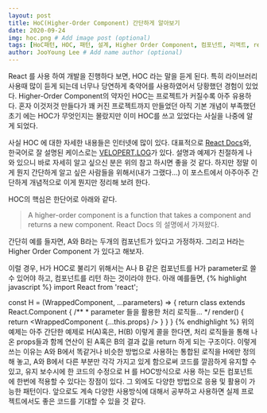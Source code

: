 ```yaml
---
layout: post
title: HoC(Higher-Order Component) 간단하게 알아보기
date: 2020-09-24
img: hoc.png # Add image post (optional)
tags: [HoC패턴, HOC, 패턴, 설계, Higher Order Component, 컴포넌트, 리액트, react]
author: JooYoung Lee # Add name author (optional)
---
```


React 를 사용 하여 개발을 진행하다 보면, HOC 라는 말을 듣게 된다. 특히 라이브러리 사용때 많이 듣게 되는데 너무나 당연하게 축약어를 사용하였어서 당황했던 경험이 있었다. Higher-Order Component의 약자인 HOC는 프로젝트가 커질수록 아주 유용하다. 혼자 이것저것 만들다가 꽤 커진 프로젝트까지 만들었던 아직 기본 개념이 부족했던 초기 에는 HOC가 무엇인지는 몰랐지만 이미 HOC를 쓰고 있었다는 사실을 나중에 알게 되었다.

사실 HOC 에 대한 자세한 내용들은 인터넷에 많이 있다. 대표적으로 [React Docs][react-hoc]와, 한국어로 잘 설명된 케이스로는 [VELOPERT.LOG][velopert.log-hoc]가 있다. 설명과 예제가 친절하게 나와 있으니 바로 자세히 알고 싶으신 분은 위의 참고 하시면 좋을 것 같다. 하지만 정말 이게 뭔지 간단하게 알고 싶은 사람들을 위해서(내가 그랬다...) 이 포스트에서 아주아주 간단하게 개념적으로 이게 뭔지만 정리해 보려 한다.

HOC의 핵심은 한단어로 아래와 같다.
> A higher-order component is a function that takes a component and returns a new component.
React Docs 의 설명에서 가져왔다. 

간단히 예를 들자면,
A와 B라는 두개의 컴포넌트가 있다고 가정하자. 그리고 H라는 Higher Order Component 가 있다고 해보자.

이럴 경우, H가 HOC로 불리기 위해서는  A나 B 같은 컴포넌트를 H가 parameter로 쓸 수 있어야 하고,
컴포넌트를 리턴 하는 것이라야 한다.
아래 예를들면,
{% highlight javascript %}
import React from 'react';

const H = (WrappedComponent, ...parameters) => {
  return class extends React.Component {
    /**
    * parameter 들을 활용한 처리 로직들...
    */
    render() {
      return <WrappedComponent {...this.props} />
    }
  }
}
{% endhighlight %}
위의 예제는 아주 간단한 예제로 H(A)혹은, H(B) 이렇게 콜을 한다면, 처리 로직들을 통해 나온 props들과 함께 연산이 된 A혹은 B의 결과 값을 return 하게 되는 구조이다. 
이렇게 쓰는 이유는 A와 B에서 똑같거나 비슷한 방법으로 사용하는 통합된 로직을 H에만 정의해 놓고, A와 B에서 다른 부분만 각각 가지고 있게 함으로써 코드를 깔끔하게 유지할 수 있고, 유지 보수시에 한 코드의 수정으로 H 를 HOC방식으로 사용 하는 모든 컴포넌트에 한번에 적용할 수 있다는 장점이 있다. 그 외에도 다양한 방법으로 응용 및 활용이 가능한 패턴이다. 앞으로도 계속 다양한 사용방식에 대해서 공부하고 사용하면 실제 프로젝트에서도 좋은 코드를 기대할 수 있을 것 같다.

[velopert.log-hoc]: https://velopert.com/3537
[react-hoc]: https://reactjs.org/docs/higher-order-components.html